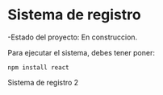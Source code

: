 <h1>Sistema de registro</h1>

-Estado del proyecto: En construccion.

Para ejecutar el sistema, debes tener poner:

```npm install react```

Sistema de registro 2
